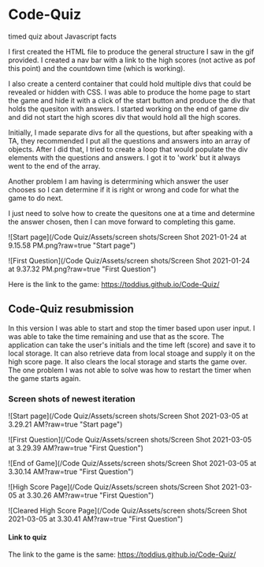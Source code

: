 # Code-Quiz
timed quiz about Javascript facts

I first created the HTML file to produce the general structure I saw in the gif provided. I created a nav bar with a link to the high scores (not active as pof this point) and the countdown time (which is working). 

I also create a centerd container that could hold multiple divs that could be revealed or hidden with CSS. I was able to produce the home page to start the game and hide it with a click of the start button and produce the div that holds the quesiton with answers. I started working on the end of game div and did not start the high scores div that would hold all the high scores.

Initially, I made separate divs for all the questions, but after speaking with a TA, they recommended I put all the questions and answers into an array of objects. After I did that, I tried to create a loop that would populate the div elements with the questions and answers. I got it to 'work' but it always went to the end of the array. 

Another problem I am having is deterrmining which answer the user chooses so I can determine if it is right or wrong and code for what the game to do next. 

I just need to solve how to create the quesitons one at a time and determine the answer chosen, then I can move forward to completing this game. 

![Start page](/Code Quiz/Assets/screen shots/Screen Shot 2021-01-24 at 9.15.58 PM.png?raw=true "Start page")

![First Question](/Code Quiz/Assets/screen shots/Screen Shot 2021-01-24 at 9.37.32 PM.png?raw=true "First Question")

Here is the link to the game:  https://toddius.github.io/Code-Quiz/

## Code-Quiz resubmission

In this version I was able to start and stop the timer based upon user input. I was able to take the time remaining and use that as the score. The application can take the user's initials and the time left (score) and save it to local storage. It can also retrieve data from local stoage and supply it on the high score page. It also clears the local storage and starts the game over. The one problem I was not able to solve was how to restart the timer when the game starts again. 

### Screen shots of newest iteration

![Start page](/Code Quiz/Assets/screen shots/Screen Shot 2021-03-05 at 3.29.21 AM?raw=true "Start page")

![First Question](/Code Quiz/Assets/screen shots/Screen Shot 2021-03-05 at 3.29.39 AM?raw=true "First Question")

![End of Game](/Code Quiz/Assets/screen shots/Screen Shot 2021-03-05 at 3.30.14 AM?raw=true "First Question")

![High Score Page](/Code Quiz/Assets/screen shots/Screen Shot 2021-03-05 at 3.30.26 AM?raw=true "First Question")

![Cleared High Score Page](/Code Quiz/Assets/screen shots/Screen Shot 2021-03-05 at 3.30.41 AM?raw=true "First Question")

#### Link to quiz

The link to the game is the same:  https://toddius.github.io/Code-Quiz/